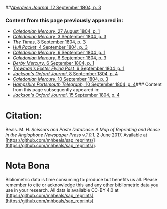 ##[*Aberdeen Journal*, 12 September 1804, p. 3](https://mhbeals.github.io/sap_html/Aberdeen-Journal/Aberdeen-Journal-12-September-1804-p-3)

### Content from this page previously appeared in:
+ [*Caledonian Mercury*, 27 August 1804, p. 1](https://mhbeals.github.io/sap_html/Caledonian-Mercury/Caledonian-Mercury-27-August-1804-p-1)
+ [*Caledonian Mercury*, 3 September 1804, p. 3](https://mhbeals.github.io/sap_html/Caledonian-Mercury/Caledonian-Mercury-3-September-1804-p-3)
+ [*The Times*, 3 September 1804, p. 3](https://mhbeals.github.io/sap_html/The-Times/The-Times-3-September-1804-p-3)
+ [*Hull Packet*, 4 September 1804, p. 3](https://mhbeals.github.io/sap_html/Hull-Packet/Hull-Packet-4-September-1804-p-3)
+ [*Caledonian Mercury*, 6 September 1804, p. 1](https://mhbeals.github.io/sap_html/Caledonian-Mercury/Caledonian-Mercury-6-September-1804-p-1)
+ [*Caledonian Mercury*, 6 September 1804, p. 3](https://mhbeals.github.io/sap_html/Caledonian-Mercury/Caledonian-Mercury-6-September-1804-p-3)
+ [*Derby Mercury*, 6 September 1804, p. 1](https://mhbeals.github.io/sap_html/Derby-Mercury/Derby-Mercury-6-September-1804-p-1)
+ [*Trewman's Exeter Flying Post*, 6 September 1804, p. 1](https://mhbeals.github.io/sap_html/Trewman's-Exeter-Flying-Post/Trewman's-Exeter-Flying-Post-6-September-1804-p-1)
+ [*Jackson's Oxford Journal*, 8 September 1804, p. 4](https://mhbeals.github.io/sap_html/Jackson's-Oxford-Journal/Jackson's-Oxford-Journal-8-September-1804-p-4)
+ [*Caledonian Mercury*, 10 September 1804, p. 3](https://mhbeals.github.io/sap_html/Caledonian-Mercury/Caledonian-Mercury-10-September-1804-p-3)
+ [*Hampshire Portsmouth Telegraph*, 10 September 1804, p. 4](https://mhbeals.github.io/sap_html/Hampshire-Portsmouth-Telegraph/Hampshire-Portsmouth-Telegraph-10-September-1804-p-4)### Content from this page subsequently appeared in:
+ [*Jackson's Oxford Journal*, 15 September 1804, p. 4](https://mhbeals.github.io/sap_html/Jackson's-Oxford-Journal/Jackson's-Oxford-Journal-15-September-1804-p-4)
                    
# Citation: 

Beals. M. H. *Scissors and Paste Database: A Map of Reprinting and Reuse in the Anglophone Newspaper Press v.1.0.1.* 2 June 2017. Available at [https://github.com/mhbeals/sap_reprints/](https://github.com/mhbeals/sap_reprints/). 
                    
# Nota Bona

Bibliometric data is time consuming to produce but benefits us all. Please remember to cite or acknowledge this and any other bibliometric data you use in your research. All data is available CC-BY 4.0 at [https://github.com/mhbeals/sap_reprints](https://github.com/mhbeals/sap_reprints)